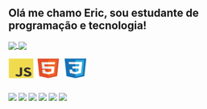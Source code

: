 ## Olá me chamo Eric, sou estudante de programação e tecnologia!

<a href="https://discord.com/users/1064162067919163485">
  <img height: "180em" align="center" src="https://github-readme-stats.vercel.app/api?username=uEriic&show_icons=true&theme=cobalt&include_all_commits=true&count_private=true&locale=pt-br" />
</a>
<a href="https://discord.com/users/1064162067919163485">
  <img height: "180em" align="center" src="https://github-readme-stats.vercel.app/api/top-langs/?username=uEriic&layout-compact=true&langs_count=16&theme=cobalt&locale=pt-br" />
</a>

<div style="display: inline_block"><br>
  <img align="center" alt="Eric-Js" height="40" width="50" src="https://raw.githubusercontent.com/devicons/devicon/master/icons/javascript/javascript-original.svg">
  <img align="center" alt="Eric-HTML" height="40" width="50" src="https://raw.githubusercontent.com/devicons/devicon/master/icons/html5/html5-original.svg">
  <img align="center" alt="Eric-CSS" height="40" width="50" src="https://raw.githubusercontent.com/devicons/devicon/master/icons/css3/css3-original.svg">
</div>
  
  ##
 
<div> 
  <a href="https://www.youtube.com/channel/UC_-uuuZbY0AAt9CViNzvc-Q" target="_blank"><img src="https://img.shields.io/badge/YouTube-FF0000?style=for-the-badge&logo=youtube&logoColor=white" target="_blank"></a>
  <a href="https://instagram.com/rafaballerini" target="_blank"><img src="https://img.shields.io/badge/-Instagram-%23E4405F?style=for-the-badge&logo=instagram&logoColor=white" target="_blank"></a>
 	<a href="https://www.twitch.tv/rafaballerinii" target="_blank"><img src="https://img.shields.io/badge/Twitch-9146FF?style=for-the-badge&logo=twitch&logoColor=white" target="_blank"></a>
 <a href="https://discord.gg/wagxzStdcR" target="_blank"><img src="https://img.shields.io/badge/Discord-7289DA?style=for-the-badge&logo=discord&logoColor=white" target="_blank"></a> 
  <a href = "mailto:contatorafaballerini@gmail.com"><img src="https://img.shields.io/badge/-Gmail-%23333?style=for-the-badge&logo=gmail&logoColor=white" target="_blank"></a>
  <a href="https://www.linkedin.com/in/rafaella-ballerini-45875016a" target="_blank"><img src="https://img.shields.io/badge/-LinkedIn-%230077B5?style=for-the-badge&logo=linkedin&logoColor=white" target="_blank"></a> 
  
</div>
